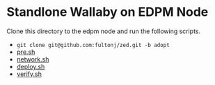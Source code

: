 # Standlone Wallaby on EDPM Node

Clone this directory to the edpm node and run the following scripts.

- `git clone git@github.com:fultonj/zed.git -b adopt`
- [pre.sh](pre.sh)
- [network.sh](network.sh)
- [deploy.sh](deploy.sh)
- [verify.sh](verify.sh)
